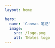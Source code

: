 ```yaml
---
layout: home

hero:
  name: 'Canvas 笔记'
  image:
    src: /logo.png
    alt: TNotes logo
---
```


<SidebarCard pending />
